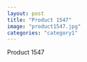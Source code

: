 ```yaml
---
layout: post
title: "Product 1547"
image: "product1547.jpg"
categories: "category1"
---
```

Product 1547
